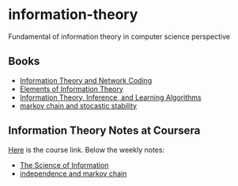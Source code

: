 # information-theory
Fundamental of information theory in computer science perspective

## Books

- [Information Theory and Network Coding](books/Information%20Theory%20and%20Network%20Coding.pdf)
- [Elements of Information Theory](books/Elements%20of%20Information%20Theory.pdf)
- [Information Theory, Inference, and Learning Algorithms](books/Information%20Theory,%20Inference,%20and%20Learning%20Algorithms)
- [markov chain and stocastic stability](books/markov%20chain%20and%20stocastic%20stability.pdf)

## Information Theory Notes at Coursera

[Here](https://www.coursera.org/learn/information-theory/) is the course link. Below the weekly notes:

- [The Science of Information](coursera/notes/Information%20Measures%20-%20Part%201/The%20Science%20of%20Information.ipynb)
- [independence and markov chain](coursera/notes/Information%20Measures%20-%20Part%201/independence%20and%20markov%20chain.ipynb)